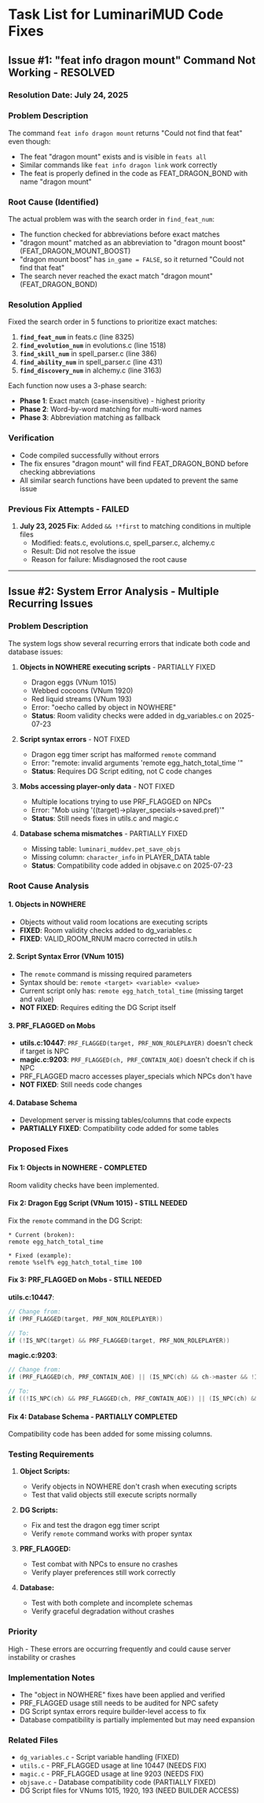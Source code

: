 # Task List for LuminariMUD Code Fixes

## Issue #1: "feat info dragon mount" Command Not Working - **RESOLVED**

### Resolution Date: July 24, 2025

### Problem Description
The command `feat info dragon mount` returns "Could not find that feat" even though:
- The feat "dragon mount" exists and is visible in `feats all`
- Similar commands like `feat info dragon link` work correctly
- The feat is properly defined in the code as FEAT_DRAGON_BOND with name "dragon mount"

### Root Cause (Identified)
The actual problem was with the search order in `find_feat_num`:
- The function checked for abbreviations before exact matches
- "dragon mount" matched as an abbreviation to "dragon mount boost" (FEAT_DRAGON_MOUNT_BOOST)
- "dragon mount boost" has `in_game = FALSE`, so it returned "Could not find that feat"
- The search never reached the exact match "dragon mount" (FEAT_DRAGON_BOND)

### Resolution Applied
Fixed the search order in 5 functions to prioritize exact matches:

1. **`find_feat_num`** in feats.c (line 8325)
2. **`find_evolution_num`** in evolutions.c (line 1518)
3. **`find_skill_num`** in spell_parser.c (line 386)
4. **`find_ability_num`** in spell_parser.c (line 431)
5. **`find_discovery_num`** in alchemy.c (line 3163)

Each function now uses a 3-phase search:
- **Phase 1**: Exact match (case-insensitive) - highest priority
- **Phase 2**: Word-by-word matching for multi-word names
- **Phase 3**: Abbreviation matching as fallback

### Verification
- Code compiled successfully without errors
- The fix ensures "dragon mount" will find FEAT_DRAGON_BOND before checking abbreviations
- All similar search functions have been updated to prevent the same issue

### Previous Fix Attempts - FAILED
1. **July 23, 2025 Fix**: Added `&& !*first` to matching conditions in multiple files
   - Modified: feats.c, evolutions.c, spell_parser.c, alchemy.c
   - Result: Did not resolve the issue
   - Reason for failure: Misdiagnosed the root cause

---

## Issue #2: System Error Analysis - Multiple Recurring Issues

### Problem Description
The system logs show several recurring errors that indicate both code and database issues:

1. **Objects in NOWHERE executing scripts** - PARTIALLY FIXED
   - Dragon eggs (VNum 1015)
   - Webbed cocoons (VNum 1920)
   - Red liquid streams (VNum 193)
   - Error: "oecho called by object in NOWHERE"
   - **Status**: Room validity checks were added in dg_variables.c on 2025-07-23

2. **Script syntax errors** - NOT FIXED
   - Dragon egg timer script has malformed `remote` command
   - Error: "remote: invalid arguments 'remote egg_hatch_total_time '"
   - **Status**: Requires DG Script editing, not C code changes

3. **Mobs accessing player-only data** - NOT FIXED
   - Multiple locations trying to use PRF_FLAGGED on NPCs
   - Error: "Mob using '((target)->player_specials->saved.pref)'"
   - **Status**: Still needs fixes in utils.c and magic.c

4. **Database schema mismatches** - PARTIALLY FIXED
   - Missing table: `luminari_muddev.pet_save_objs`
   - Missing column: `character_info` in PLAYER_DATA table
   - **Status**: Compatibility code added in objsave.c on 2025-07-23

### Root Cause Analysis

#### 1. Objects in NOWHERE
- Objects without valid room locations are executing scripts
- **FIXED**: Room validity checks added to dg_variables.c
- **FIXED**: VALID_ROOM_RNUM macro corrected in utils.h

#### 2. Script Syntax Error (VNum 1015)
- The `remote` command is missing required parameters
- Syntax should be: `remote <target> <variable> <value>`
- Current script only has: `remote egg_hatch_total_time` (missing target and value)
- **NOT FIXED**: Requires editing the DG Script itself

#### 3. PRF_FLAGGED on Mobs
- **utils.c:10447**: `PRF_FLAGGED(target, PRF_NON_ROLEPLAYER)` doesn't check if target is NPC
- **magic.c:9203**: `PRF_FLAGGED(ch, PRF_CONTAIN_AOE)` doesn't check if ch is NPC
- PRF_FLAGGED macro accesses player_specials which NPCs don't have
- **NOT FIXED**: Still needs code changes

#### 4. Database Schema
- Development server is missing tables/columns that code expects
- **PARTIALLY FIXED**: Compatibility code added for some tables

### Proposed Fixes

#### Fix 1: Objects in NOWHERE - COMPLETED
Room validity checks have been implemented.

#### Fix 2: Dragon Egg Script (VNum 1015) - STILL NEEDED
Fix the `remote` command in the DG Script:
```
* Current (broken):
remote egg_hatch_total_time

* Fixed (example):
remote %self% egg_hatch_total_time 100
```

#### Fix 3: PRF_FLAGGED on Mobs - STILL NEEDED

**utils.c:10447**:
```c
// Change from:
if (PRF_FLAGGED(target, PRF_NON_ROLEPLAYER))

// To:
if (!IS_NPC(target) && PRF_FLAGGED(target, PRF_NON_ROLEPLAYER))
```

**magic.c:9203**:
```c
// Change from:
if (PRF_FLAGGED(ch, PRF_CONTAIN_AOE) || (IS_NPC(ch) && ch->master && !IS_NPC(ch->master) && (ch->master, PRF_CONTAIN_AOE)))

// To:
if ((!IS_NPC(ch) && PRF_FLAGGED(ch, PRF_CONTAIN_AOE)) || (IS_NPC(ch) && ch->master && !IS_NPC(ch->master) && PRF_FLAGGED(ch->master, PRF_CONTAIN_AOE)))
```

#### Fix 4: Database Schema - PARTIALLY COMPLETED
Compatibility code has been added for some missing columns.

### Testing Requirements

1. **Object Scripts:**
   - Verify objects in NOWHERE don't crash when executing scripts
   - Test that valid objects still execute scripts normally

2. **DG Scripts:**
   - Fix and test the dragon egg timer script
   - Verify `remote` command works with proper syntax

3. **PRF_FLAGGED:**
   - Test combat with NPCs to ensure no crashes
   - Verify player preferences still work correctly

4. **Database:**
   - Test with both complete and incomplete schemas
   - Verify graceful degradation without crashes

### Priority
High - These errors are occurring frequently and could cause server instability or crashes

### Implementation Notes
- The "object in NOWHERE" fixes have been applied and verified
- PRF_FLAGGED usage still needs to be audited for NPC safety
- DG Script syntax errors require builder-level access to fix
- Database compatibility is partially implemented but may need expansion

### Related Files
- `dg_variables.c` - Script variable handling (FIXED)
- `utils.c` - PRF_FLAGGED usage at line 10447 (NEEDS FIX)
- `magic.c` - PRF_FLAGGED usage at line 9203 (NEEDS FIX)
- `objsave.c` - Database compatibility code (PARTIALLY FIXED)
- DG Script files for VNums 1015, 1920, 193 (NEED BUILDER ACCESS)